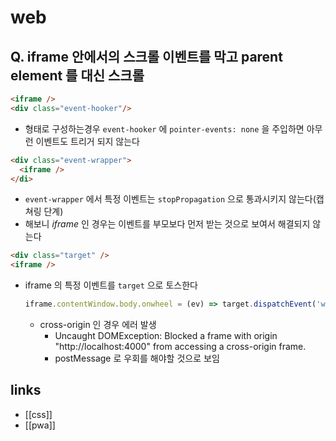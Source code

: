 # web

## Q. iframe 안에서의 스크롤 이벤트를 막고 parent element 를 대신 스크롤
```html
<iframe />
<div class="event-hooker"/>
```
- 형태로 구성하는경우 `event-hooker` 에 `pointer-events: none` 을 주입하면 아무런 이벤트도 트리거 되지 않는다
```html
<div class="event-wrapper">
  <iframe />
</di>
```
- `event-wrapper` 에서 특정 이벤트는 `stopPropagation` 으로 통과시키지 않는다(캡쳐링 단계)
- 해보니 *iframe* 인 경우는 이벤트를 부모보다 먼저 받는 것으로 보여서 해결되지 않는다
```html
<div class="target" />
<iframe />
```
- iframe 의 특정 이벤트를 `target` 으로 토스한다
  ```js
  iframe.contentWindow.body.onwheel = (ev) => target.dispatchEvent('wheel', ev)
  ```
  - cross-origin 인 경우 에러 발생
    - Uncaught DOMException: Blocked a frame with origin "http://localhost:4000" from accessing a cross-origin frame.
    - postMessage 로 우회를 해야할 것으로 보임
  

## links
- [[css]]
- [[pwa]]
